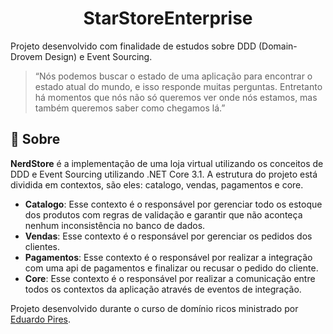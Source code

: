 <h1 align="center">
    StarStoreEnterprise
</h1>
 
Projeto desenvolvido com finalidade de estudos sobre DDD (Domain-Drovem Design) e Event Sourcing.

> “Nós podemos buscar o estado de uma aplicação para encontrar o estado atual do mundo, e isso responde muitas perguntas. Entretanto há momentos que nós não só queremos ver onde nós estamos, mas também queremos saber como chegamos lá.”

##  :beginner: Sobre
**NerdStore** é a implementação de uma loja virtual utilizando os conceitos de DDD e Event Sourcing utilizando .NET Core 3.1. A estrutura do projeto está dividida em contextos, são eles: catalogo, vendas, pagamentos e core.

 - **Catalogo**: Esse contexto é o responsável por gerenciar todo os estoque dos produtos com regras de validação e garantir que não aconteça nenhum inconsistência no banco de dados.
 - **Vendas**: Esse contexto é o responsável por gerenciar os pedidos dos clientes.
 - **Pagamentos**: Esse contexto é o responsável por realizar a integração com uma api de pagamentos e finalizar ou recusar o pedido do cliente.
 - **Core**: Esse contexto é o responsável por realizar a comunicação entre todos os contextos da aplicação através de eventos de integração.

Projeto desenvolvido durante o curso de domínio ricos ministrado por [Eduardo Pires](https://desenvolvedor.io).
